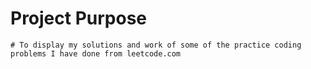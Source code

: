 # Project Purpose
    # To display my solutions and work of some of the practice coding problems I have done from leetcode.com
